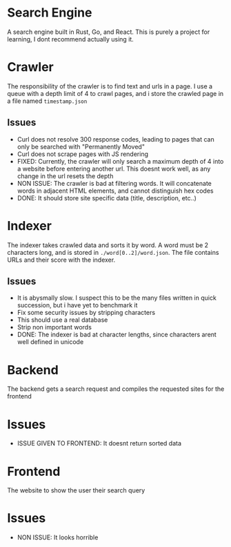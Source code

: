 # Search Engine
A search engine built in Rust, Go, and React. This is purely a project for learning, I dont recommend actually using it.

# Crawler
The responsibility of the crawler is to find text and urls in a page. I use a queue with a depth limit of 4 to crawl pages, and i store the crawled page in a file named `timestamp.json`

## Issues
* Curl does not resolve 300 response codes, leading to pages that can only be searched with "Permanently Moved"
* Curl does not scrape pages with JS rendering
* FIXED: Currently, the crawler will only search a maximum depth of 4 into a website before entering another url. This doesnt work well, as any change in the url resets the depth
* NON ISSUE: The crawler is bad at filtering words. It will concatenate words in adjacent HTML elements, and cannot distinguish hex codes
* DONE: It should store site specific data (title, description, etc..)

# Indexer
The indexer takes crawled data and sorts it by word. A word must be 2 characters long, and is stored in `./word[0..2]/word.json`. The file contains URLs and their score with the indexer.

## Issues
* It is abysmally slow. I suspect this to be the many files written in quick succession, but i have yet to benchmark it
* Fix some security issues by stripping characters
* This should use a real database
* Strip non important words
* DONE: The indexer is bad at character lengths, since characters arent well defined in unicode

# Backend
The backend gets a search request and compiles the requested sites for the frontend

# Issues
* ISSUE GIVEN TO FRONTEND: It doesnt return sorted data

# Frontend
The website to show the user their search query

# Issues
* NON ISSUE: It looks horrible